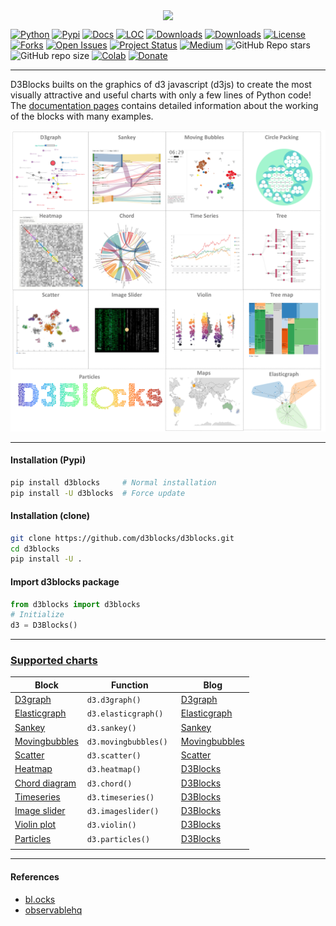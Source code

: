 <p align="center">
  <a href="https://d3blocks.github.io/d3blocks/pages/html/index.html">
  <img src="https://github.com/d3blocks/d3blocks/blob/main/logo.png" align="center" width="600" /> 
  </a>
</p>


[![Python](https://img.shields.io/pypi/pyversions/d3blocks)](https://img.shields.io/pypi/pyversions/d3blocks)
[![Pypi](https://img.shields.io/pypi/v/d3blocks)](https://pypi.org/project/d3blocks/)
[![Docs](https://img.shields.io/badge/Sphinx-Docs-blue)](https://d3blocks.github.io/d3blocks/)
[![LOC](https://sloc.xyz/github/d3blocks/d3blocks/?category=code)](https://github.com/d3blocks/d3blocks/)
[![Downloads](https://static.pepy.tech/personalized-badge/d3blocks?period=month&units=international_system&left_color=grey&right_color=brightgreen&left_text=PyPI%20downloads/month)](https://pepy.tech/project/d3blocks)
[![Downloads](https://static.pepy.tech/personalized-badge/d3blocks?period=total&units=international_system&left_color=grey&right_color=brightgreen&left_text=Downloads)](https://pepy.tech/project/d3blocks)
[![License](https://img.shields.io/badge/license-GPL3-green.svg)](https://github.com/d3blocks/d3blocks/blob/master/LICENSE)
[![Forks](https://img.shields.io/github/forks/d3blocks/d3blocks.svg)](https://github.com/d3blocks/d3blocks/network)
[![Open Issues](https://img.shields.io/github/issues/d3blocks/d3blocks.svg)](https://github.com/d3blocks/d3blocks/issues)
[![Project Status](http://www.repostatus.org/badges/latest/active.svg)](http://www.repostatus.org/#active)
[![Medium](https://img.shields.io/badge/Medium-Blog-black)](https://d3blocks.github.io/d3blocks/pages/html/Documentation.html#medium-blog)
![GitHub Repo stars](https://img.shields.io/github/stars/d3blocks/d3blocks)
![GitHub repo size](https://img.shields.io/github/repo-size/d3blocks/d3blocks)
[![Colab](https://colab.research.google.com/assets/colab-badge.svg)](https://d3blocks.github.io/d3blocks/pages/html/Documentation.html#colab-notebook)
[![Donate](https://img.shields.io/badge/Support%20this%20project-grey.svg?logo=github%20sponsors)](https://d3blocks.github.io/d3blocks/pages/html/Documentation.html#)

-------------------------------------------------------------------------

D3Blocks builts on the graphics of d3 javascript (d3js) to create the most visually attractive and useful charts with only a few lines of Python code!
The [documentation pages](https://d3blocks.github.io/d3blocks/) contains detailed information about the working of the blocks with many examples. 

<p align="center">
  <a href="https://d3blocks.github.io/d3blocks/pages/html/index.html">
  <img src="https://github.com/d3blocks/d3blocks/blob/main/docs/figs/summary.png" width="600" />
  </a>
</p>

-------------------------------------------------------------------------

#### Installation (Pypi)
```bash
pip install d3blocks     # Normal installation
pip install -U d3blocks  # Force update
```

#### Installation (clone)
```bash
git clone https://github.com/d3blocks/d3blocks.git
cd d3blocks
pip install -U .
```  

#### Import d3blocks package
```python
from d3blocks import d3blocks
# Initialize
d3 = D3Blocks()
```

-------------------------------------------------------------------------
### [Supported charts](https://d3blocks.github.io/d3blocks/)


|  Block                                                                             |    Function                  |    Blog                                                                                                                              |
|------------------------------------------------------------------------------------|------------------------------|--------------------------------------------------------------------------------------------------------------------------------------|
| [D3graph](https://erdogant.github.io/d3graph/pages/html/index.html)                | ``` d3.d3graph() ```         | [D3graph](https://towardsdatascience.com/creating-beautiful-stand-alone-interactive-d3-charts-with-python-804117cb95a7)              |
| [Elasticgraph](https://d3blocks.github.io/d3blocks/pages/html/elasticgraph.html)   | ``` d3.elasticgraph() ```    | [Elasticgraph](https://towardsdatascience.com/creating-beautiful-stand-alone-interactive-d3-charts-with-python-804117cb95a7)         |
| [Sankey](https://d3blocks.github.io/d3blocks/pages/html/Sankey.html)               | ``` d3.sankey()  ```         | [Sankey](https://towardsdatascience.com/hands-on-guide-to-create-beautiful-sankey-charts-in-d3js-with-python-8ddab43edb43)           |
| [Movingbubbles](https://d3blocks.github.io/d3blocks/pages/html/MovingBubbles.html) | ``` d3.movingbubbles()  ```  | [Movingbubbles](https://towardsdatascience.com/how-to-create-storytelling-moving-bubbles-charts-in-d3js-with-python-b31cec7b8226)    |
| [Scatter](https://d3blocks.github.io/d3blocks/pages/html/Scatter.html)             | ``` d3.scatter()  ```        | [Scatter](https://towardsdatascience.com/get-the-most-out-of-your-scatterplot-by-making-it-interactive-using-d3js-19939e3b046)       |
| [Heatmap](https://d3blocks.github.io/d3blocks/pages/html/Heatmap.html)             | ``` d3.heatmap()  ```        | [D3Blocks](https://towardsdatascience.com/d3blocks-the-python-library-to-create-interactive-and-standalone-d3js-charts-3dda98ce97d4) |
| [Chord diagram](https://d3blocks.github.io/d3blocks/pages/html/Chord.html)         | ``` d3.chord()  ```          | [D3Blocks](https://towardsdatascience.com/d3blocks-the-python-library-to-create-interactive-and-standalone-d3js-charts-3dda98ce97d4) |
| [Timeseries](https://d3blocks.github.io/d3blocks/pages/html/Timeseries.html)       | ``` d3.timeseries()  ```     | [D3Blocks](https://towardsdatascience.com/d3blocks-the-python-library-to-create-interactive-and-standalone-d3js-charts-3dda98ce97d4) |
| [Image slider](https://d3blocks.github.io/d3blocks/pages/html/Imageslider.html)    | ``` d3.imageslider()  ```    | [D3Blocks](https://towardsdatascience.com/d3blocks-the-python-library-to-create-interactive-and-standalone-d3js-charts-3dda98ce97d4) |
| [Violin plot](https://d3blocks.github.io/d3blocks/pages/html/Violin.html)          | ``` d3.violin()  ```         | [D3Blocks](https://towardsdatascience.com/d3blocks-the-python-library-to-create-interactive-and-standalone-d3js-charts-3dda98ce97d4) |
| [Particles](https://d3blocks.github.io/d3blocks/pages/html/Particles.html)         | ``` d3.particles()  ```      | [D3Blocks](https://towardsdatascience.com/d3blocks-the-python-library-to-create-interactive-and-standalone-d3js-charts-3dda98ce97d4) |
|                                                                                    |                              |                                                                                                                                      |

-------------------------------------------------------------------------

#### References
* [bl.ocks](https://bl.ocks.org/)
* [observablehq](https://observablehq.com/top)
